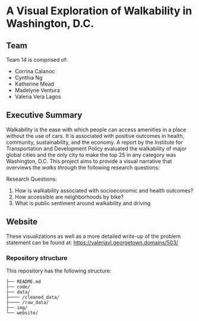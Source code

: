 # A Visual Exploration of Walkability in Washington, D.C.

## Team

Team 14 is comprised of: 
* Corrina Calanoc
* Cynthia Ng
* Katherine Mead
* Madelyne Ventura
* Valeria Vera Lagos

## Executive Summary 

Walkability is the ease with which people can access amenities in a place without the use of cars. It is associated with positive outcomes in health, community, sustainability, and the economy. A report by the Institute for Transportation and Development Policy evaluated the walkability of major global cities and the only city to make the top 25 in any category was Washington, D.C. This project aims to provide a visual narrative that overviews the *walks through* the following research questions:

Research Questions:

1. How is walkability associated with socioeconomic and health outcomes?
2. How accessible are neighborhoods by bike?
3. What is public sentiment around walkability and driving

## Website

These visualizations as well as a more detailed write-up of the problem statement can be found at: https://valeriavl.georgetown.domains/503/

### Repository structure
This repository has the following structure:

```.
├── README.md
├── code/
├── data/
├──── /cleaned_data/
├──── /raw_data/
├── img/
└── website/
```
